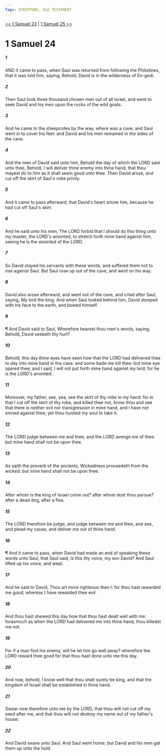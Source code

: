 ```yaml
---
Tags: SCRIPTURE, OLD_TESTAMENT
---
```


[<< 1 Samuel 23](OLD_TESTAMENT/09_1_Samuel/1_Samuel_23.md) | [1 Samuel 25 >>](OLD_TESTAMENT/09_1_Samuel/1_Samuel_25.md)

# 1 Samuel 24

##### 1
 AND it came to pass, when Saul was returned from following the Philistines, that it was told him, saying, Behold, David is in the wilderness of En-gedi.
##### 2
 Then Saul took three thousand chosen men out of all Israel, and went to seek David and his men upon the rocks of the wild goats.
##### 3
 And he came to the sheepcotes by the way, where was a cave; and Saul went in to cover his feet: and David and his men remained in the sides of the cave.
##### 4
 And the men of David said unto him, Behold the day of which the LORD said unto thee, Behold, I will deliver thine enemy into thine hand, that thou mayest do to him as it shall seem good unto thee.  Then David arose, and cut off the skirt of Saul's robe privily.
##### 5
 And it came to pass afterward, that David's heart smote him, because he had cut off Saul's skirt.
##### 6
 And he said unto his men, The LORD forbid that I should do this thing unto my master, the LORD's anointed, to stretch forth mine hand against him, seeing he is the anointed of the LORD.
##### 7
 So David stayed his servants with these words, and suffered them not to rise against Saul.  But Saul rose up out of the cave, and went on his way.
##### 8
 David also arose afterward, and went out of the cave, and cried after Saul, saying, My lord the king.  And when Saul looked behind him, David stooped with his face to the earth, and bowed himself.
##### 9
 ¶ And David said to Saul, Wherefore hearest thou men's words, saying, Behold, David seeketh thy hurt?
##### 10
 Behold, this day thine eyes have seen how that the LORD had delivered thee to day into mine hand in the cave: and some bade me kill thee: but mine eye spared thee; and I said, I will not put forth mine hand against my lord; for he is the LORD's anointed.
##### 11
 Moreover, my father, see, yea, see the skirt of thy robe in my hand: for in that I cut off the skirt of thy robe, and killed thee not, know thou and see that there is neither evil nor transgression in mine hand, and I have not sinned against thee; yet thou huntest my soul to take it.
##### 12
 The LORD judge between me and thee, and the LORD avenge me of thee: but mine hand shall not be upon thee.
##### 13
 As saith the proverb of the ancients, Wickedness proceedeth from the wicked: but mine hand shall not be upon thee.
##### 14
 After whom is the king of Israel come out?  after whom dost thou pursue?  after a dead dog, after a flea.
##### 15
 The LORD therefore be judge, and judge between me and thee, and see, and plead my cause, and deliver me out of thine hand.
##### 16
 ¶ And it came to pass, when David had made an end of speaking these words unto Saul, that Saul said, Is this thy voice, my son David?  And Saul lifted up his voice, and wept.
##### 17
 And he said to David, Thou art more righteous than I: for thou hast rewarded me good, whereas I have rewarded thee evil.
##### 18
 And thou hast shewed this day how that thou hast dealt well with me: forasmuch as when the LORD had delivered me into thine hand, thou killedst me not.
##### 19
 For if a man find his enemy, will he let him go well away?  wherefore the LORD reward thee good for that thou hast done unto me this day.
##### 20
 And now, behold, I know well that thou shalt surely be king, and that the kingdom of Israel shall be established in thine hand.
##### 21
 Swear now therefore unto me by the LORD, that thou wilt not cut off my seed after me, and that thou wilt not destroy my name out of my father's house.
##### 22
 And David sware unto Saul.  And Saul went home; but David and his men gat them up unto the hold.
